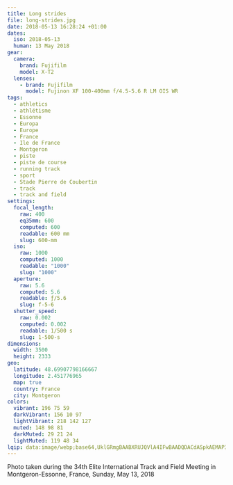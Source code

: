 ```yaml
---
title: Long strides
file: long-strides.jpg
date: 2018-05-13 16:28:24 +01:00
dates:
  iso: 2018-05-13
  human: 13 May 2018
gear:
  camera:
    brand: Fujifilm
    model: X-T2
  lenses:
    - brand: Fujifilm
      model: Fujinon XF 100-400mm f/4.5-5.6 R LM OIS WR
tags:
  - athletics
  - athlétisme
  - Essonne
  - Europa
  - Europe
  - France
  - Ile de France
  - Montgeron
  - piste
  - piste de course
  - running track
  - sport
  - Stade Pierre de Coubertin
  - track
  - track and field
settings:
  focal_length:
    raw: 400
    eq35mm: 600
    computed: 600
    readable: 600 mm
    slug: 600-mm
  iso:
    raw: 1000
    computed: 1000
    readable: "1000"
    slug: "1000"
  aperture:
    raw: 5.6
    computed: 5.6
    readable: ƒ/5.6
    slug: f-5-6
  shutter_speed:
    raw: 0.002
    computed: 0.002
    readable: 1/500 s
    slug: 1-500-s
dimensions:
  width: 3500
  height: 2333
geo:
  latitude: 48.69907798166667
  longitude: 2.451776965
  map: true
  country: France
  city: Montgeron
colors:
  vibrant: 196 75 59
  darkVibrant: 156 10 97
  lightVibrant: 218 142 127
  muted: 148 98 81
  darkMuted: 29 21 24
  lightMuted: 119 48 34
lqip: data:image/webp;base64,UklGRmgBAABXRUJQVlA4IFwBAADQDACdASpkAEMAP3Gqyls0rTKrJ1n96pAuCUAaA7vs18iOlvwAumjOe0I5bxkfZis04XWyblRMi5B6vw7q2lfgTWlqppJqqS5Fh0O9x+GlKDEGRvrAOUKmYP3eHwi06Ex1pW0rFnxpEXHFxuUwSAAA/SEbFbY0EOy8P81XX+VG4RQnTKDrRhF+ctap5oosKDHMrCZeRPs9T51BNPqvIvRL50VP88ij7AWgqUFSf6fkOH/RPp9RX3+boRpPSxbtVxKXJI7eROJYI9n6mwZZZIsdfyCkEZbniSBCB0Ylx9ke6SaAS5FbzIDVrXrT5eJoRGVwhHZbrYV3lJvWNc6K3DftI12uGGGJ9R9WHlgkLmbkC4YPfyXYowb/J/W7lBecjx7Iupb+aJD4IOrALeOZ86yYEm81aIiMcWDEA80FIOmfQI+vud3Ng943pPlAoiJxPFroXxKR85FY4uGAAAA=
---
```


Photo taken during the 34th Elite International Track and Field Meeting in Montgeron-Essonne, France, Sunday, May 13, 2018
